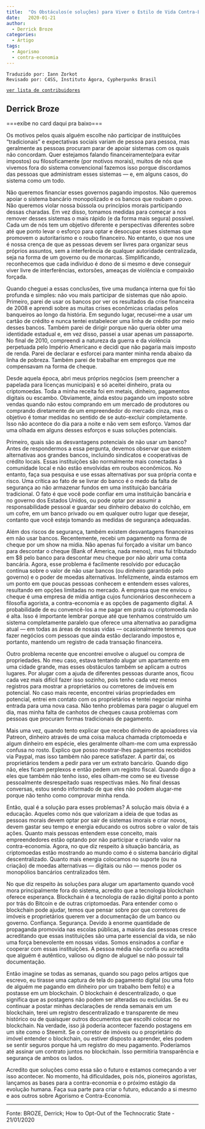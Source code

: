 ```yaml
---
title:  "Os Obstáculos(e soluções) para Viver o Estilo de Vida Contra-Econômico"
date:   2020-01-21
author:
  - Derrick Broze
categories:
  - Artigo
tags:
  - Agorismo
  - contra-economia
---
```

```
Traduzido por: Iann Zorkot
Revisado por: C4SS, Instituto Ágora, Cypherpunks Brasil
```
[```ver lista de contribuidores```](/about/#contribuidores)


## Derrick Broze

===exibe no card daqui pra baixo===

Os motivos pelos quais alguém escolhe não participar de instituições “tradicionais” e expectativas sociais variam de pessoa para pessoa, mas geralmente as pessoas procuram parar de apoiar sistemas com os quais não concordam. Quer estejamos falando financeiramente(para evitar impostos) ou filosoficamente (por motivos morais), muitos de nós que vivemos fora do sistema convencional fazemos isso porque discordamos das pessoas que administram esses sistemas — e, em alguns casos, do sistema como um todo.

Não queremos financiar esses governos pagando impostos. Não queremos apoiar o sistema bancário monopolizado e os bancos que roubam o povo. Não queremos violar nossa bússola ou princípios morais participando dessas charadas. Em vez disso, tomamos medidas para começar a nos remover desses sistemas o mais rápido (e da forma mais segura) possível. Cada um de nós tem um objetivo diferente e perspectivas diferentes sobre até que ponto levar o esforço para optar e desocupar esses sistemas que promovem o autoritarismo e o roubo financeiro. No entanto, o que nos une é nossa crença de que as pessoas devem ser livres para organizar seus próprios assuntos, sem a interferência de qualquer autoridade centralizada, seja na forma de um governo ou de monarcas. Simplificando, reconhecemos que cada indivíduo é dono de si mesmo e deve conseguir viver livre de interferências, extorsões, ameaças de violência e compaixão forçada.

Quando cheguei a essas conclusões, tive uma mudança interna que foi tão profunda e simples: não vou mais participar de sistemas que não apoio. Primeiro, parei de usar os bancos por ver os resultados da crise financeira de 2008 e aprendi sobre as muitas crises econômicas criadas pelos banqueiros ao longo da história. Em segundo lugar, recusei-me a usar um cartão de crédito e nunca tentei estabelecer uma linha de crédito por meio desses bancos. Também parei de dirigir porque não queria obter uma identidade estadual e, em vez disso, passei a usar apenas um passaporte. No final de 2010, compreendi a natureza da guerra e da violência perpetuada pelo Império Americano e decidi que não pagaria mais imposto de renda. Parei de declarar e esforcei para manter minha renda abaixo da linha de pobreza. Também parei de trabalhar em empregos que me compensavam na forma de cheque.

Desde aquela época, abri meus próprios negócios (sem preencher a papelada para licenças municipais) e só aceitei dinheiro, prata ou criptomoedas. Toda a minha receita foi em metais, dinheiro, pagamentos digitais ou escambo. Obviamente, ainda estou pagando um imposto sobre vendas quando não estou comprando em um mercado de produtores ou comprando diretamente de um empreendedor do mercado cinza, mas o objetivo é tomar medidas no sentido de se auto-excluir completamente. Isso não acontece do dia para a noite e não vem sem esforço. Vamos dar uma olhada em alguns desses esforços e suas soluções potenciais.

Primeiro, quais são as desvantagens potenciais de não usar um banco? Antes de respondermos a essa pergunta, devemos observar que existem alternativas aos grandes bancos, incluindo sindicatos e cooperativas de crédito locais. Essas instituições são normalmente mais conectadas à comunidade local e não estão envolvidas em roubos econômicos. No entanto, faça sua pesquisa e use essas alternativas por sua própria conta e risco. Uma crítica ao fato de se livrar do banco é o medo da falta de segurança ao não armazenar fundos em uma instituição bancária tradicional. O fato é que você pode confiar em uma instituição bancária e no governo dos Estados Unidos, ou pode optar por assumir a responsabilidade pessoal e guardar seu dinheiro debaixo do colchão, em um cofre, em um banco privado ou em qualquer outro lugar que desejar, contanto que você esteja tomando as medidas de segurança adequadas.

Além dos riscos de segurança, também existem desvantagens financeiras em não usar bancos. Recentemente, recebi um pagamento na forma de cheque por um show na mídia. Não apenas fui forçado a visitar um banco para descontar o cheque (Bank of America, nada menos), mas fui tributado em $8 pelo banco para descontar meu cheque por não abrir uma conta bancária. Agora, esse problema é facilmente resolvido por educação contínua sobre o valor de não usar bancos (ou dinheiro garantido pelo governo) e o poder de moedas alternativas. Infelizmente, ainda estamos em um ponto em que poucas pessoas conhecem e entendem esses valores, resultando em opções limitadas no mercado. A empresa que me enviou o cheque é uma empresa de mídia antiga cujos funcionários desconhecem a filosofia agorista, a contra-economia e as opções de pagamento digital. A probabilidade de eu convencê-los a me pagar em prata ou criptomoeda não é alta. Isso é importante lembrar porque até que tenhamos construído um sistema completamente paralelo que oferece uma alternativa ao paradigma atual — em todas as áreas de nossas vidas — ocasionalmente teremos que fazer negócios com pessoas que ainda estão declarando impostos e, portanto, mantendo um registro de cada transação financeira.

Outro problema recente que encontrei envolve o aluguel ou compra de propriedades. No meu caso, estava tentando alugar um apartamento em uma cidade grande, mas esses obstáculos também se aplicam a outros lugares. Por alugar com a ajuda de diferentes pessoas durante anos, ficou cada vez mais difícil fazer isso sozinho, pois tenho cada vez menos registros para mostrar a proprietários ou corretores de imóveis em potencial. No caso mais recente, encontrei várias propriedades em potencial, entrei em contato com os proprietários e tentei negociar minha entrada para uma nova casa. Não tenho problemas para pagar o aluguel em dia, mas minha falta de canhotos de cheques causa problemas com pessoas que procuram formas tradicionais de pagamento.

Mais uma vez, quando tento explicar que recebo dinheiro de apoiadores via Patreon, dinheiro através de uma coisa maluca chamada criptomoeda e algum dinheiro em espécie, eles geralmente olham-me com uma expressão confusa no rosto. Explico que posso mostrar-lhes pagamentos recebidos via Paypal, mas isso também não parece satisfazer. A partir daí, os proprietários tendem a pedir para ver um extrato bancário. Quando digo não, eles ficam perplexos e então pedem um registro fiscal. Quando digo a eles que também não tenho isso, eles olham-me como se eu tivesse pessoalmente desrespeitado suas respectivas mães. No final dessas conversas, estou sendo informado de que eles não podem alugar-me porque não tenho como comprovar minha renda.

Então, qual é a solução para esses problemas? A solução mais óbvia é a educação. Aqueles como nós que valorizam a ideia de que todas as pessoas morais devem optar por sair de sistemas imorais e criar novos, devem gastar seu tempo e energia educando os outros sobre o valor de tais ações. Quanto mais pessoas entendem esse conceito, mais empreendedores estão optando por não participar e criando valor na contra-economia. Agora, no que diz respeito à situação bancária, as criptomoedas estão mostrando ao mundo como é o sistema bancário digital descentralizado. Quanto mais energia colocamos no suporte (ou na criação) de moedas alternativas — digitais ou não — menos poder os monopólios bancários centralizados têm.

No que diz respeito às soluções para alugar um apartamento quando você mora principalmente fora do sistema, acredito que a tecnologia blockchain oferece esperança. Blockchain é a tecnologia de razão digital ponto a ponto por trás do Bitcoin e de outras criptomoedas. Para entender como o blockchain pode ajudar, temos que pensar sobre por que corretores de imóveis e proprietários querem ver a documentação de um banco ou governo. Confiança. Segurança. Devido à enorme quantidade de propaganda promovida nas escolas públicas, a maioria das pessoas cresce acreditando que essas instituições são uma parte essencial da vida, se não uma força benevolente em nossas vidas. Somos ensinados a confiar e cooperar com essas instituições. A pessoa média não confia ou acredita que alguém é autêntico, valioso ou digno de aluguel se não possuir tal documentação.

Então imagine se todas as semanas, quando sou pago pelos artigos que escrevo, eu tirasse uma captura de tela do pagamento digital (ou uma foto de alguém me pagando em dinheiro por um trabalho bem feito) e a postasse em um blockchain. O blockchain é descentralizado, o que significa que as postagens não podem ser alteradas ou excluídas. Se eu continuar a postar minhas declarações de renda semanais em um blockchain, terei um registro descentralizado e transparente de meu histórico ou de quaisquer outros documentos que escolhi colocar no blockchain. Na verdade, isso já poderia acontecer fazendo postagens em um site como o Steemit. Se o corretor de imóveis ou o proprietário do imóvel entender o blockchain, ou estiver disposto a aprender, eles podem se sentir seguros porque há um registro do meu pagamento. Poderíamos até assinar um contrato juntos no blockchain. Isso permitiria transparência e segurança de ambos os lados.

Acredito que soluções como essa são o futuro e estamos começando a ver isso acontecer. No momento, há dificuldades, pois nós, pioneiros agoristas, lançamos as bases para a contra-economia e o próximo estágio da evolução humana. Faça sua parte para criar o futuro, educando a si mesmo e aos outros sobre Agorismo e Contra-Economia.

---
Fonte: BROZE, Derrick; How to Opt-Out of the Technocratic State - 21/01/2020
